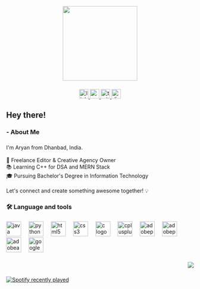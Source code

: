 <div align="center">
  <img height="200" src="(https://tenor.com/view/pcmasterrace-gif-10219106)"  />
</div>

###

<div align="center">
  <a href="https://www.linkedin.com/in/aryan-sharma-1b91a3259/" target="_blank">
    <img src="https://img.shields.io/static/v1?message=LinkedIn&logo=linkedin&label=&color=0077B5&logoColor=white&labelColor=&style=for-the-badge" height="25" alt="linkedin logo"  />
  </a>
  <a href="https://www.youtube.com/channel/UCeFsH_IUT8z6r3txk1JDwgA" target="_blank">
    <img src="https://img.shields.io/static/v1?message=Youtube&logo=youtube&label=&color=FF0000&logoColor=white&labelColor=&style=for-the-badge" height="25" alt="youtube logo"  />
  </a>
  <a href="https://twitter.com/aryanjohnsharma" target="_blank">
    <img src="https://img.shields.io/static/v1?message=Twitter&logo=twitter&label=&color=1DA1F2&logoColor=white&labelColor=&style=for-the-badge" height="25" alt="twitter logo"  />
  </a>
  <img src="https://img.shields.io/static/v1?message=Discord&logo=discord&label=&color=7289DA&logoColor=white&labelColor=&style=for-the-badge" height="25" alt="discord logo"  />
</div>

###

<h2 align="left">Hey there!</h2>

###

<h3 align="left">- About Me</h3>

###

<p align="left">I'm Aryan from Dhanbad, India.<br><br>🔭 Freelance Editor & Creative Agency Owner  <br>📚 Learning C++ for DSA and MERN Stack  <br>🎓 Pursuing Bachelor's Degree in Information Technology  <br><br>Let's connect and create something awesome together! 💡</p>

###

<h3 align="left">🛠 Language and tools</h3>

###

<div align="left">
  <img src="https://cdn.jsdelivr.net/gh/devicons/devicon/icons/java/java-original.svg" height="40" alt="java logo"  />
  <img width="12" />
  <img src="https://cdn.jsdelivr.net/gh/devicons/devicon/icons/python/python-original.svg" height="40" alt="python logo"  />
  <img width="12" />
  <img src="https://cdn.jsdelivr.net/gh/devicons/devicon/icons/html5/html5-plain-wordmark.svg" height="40" alt="html5 logo"  />
  <img width="12" />
  <img src="https://cdn.jsdelivr.net/gh/devicons/devicon/icons/css3/css3-plain-wordmark.svg" height="40" alt="css3 logo"  />
  <img width="12" />
  <img src="https://cdn.jsdelivr.net/gh/devicons/devicon/icons/c/c-original.svg" height="40" alt="c logo"  />
  <img width="12" />
  <img src="https://cdn.jsdelivr.net/gh/devicons/devicon/icons/cplusplus/cplusplus-original.svg" height="40" alt="cplusplus logo"  />
  <img width="12" />
  <img src="https://skillicons.dev/icons?i=ps" height="40" alt="adobephotoshop logo"  />
  <img width="12" />
  <img src="https://skillicons.dev/icons?i=pr" height="40" alt="adobepremierepro logo"  />
  <img width="12" />
  <img src="https://skillicons.dev/icons?i=ae" height="40" alt="adobeaftereffects logo"  />
  <img width="12" />
  <img src="https://cdn.simpleicons.org/googlecloud/4285F4" height="40" alt="googlecloud logo"  />
</div>

###

<div align="right">
  <img src="https://visitor-badge.laobi.icu/badge?page_id=aryanjohnsharma.aryanjohnsharma&"  />
</div>

###

<div align="left">
  <a href="https://open.spotify.com/user/r95f1qecgkdxt73wiyorgokf2">
    <img src="https://spotify-recently-played-readme.vercel.app/api?user=r95f1qecgkdxt73wiyorgokf2&count=7" alt="Spotify recently played"  />
  </a>
</div>

###

